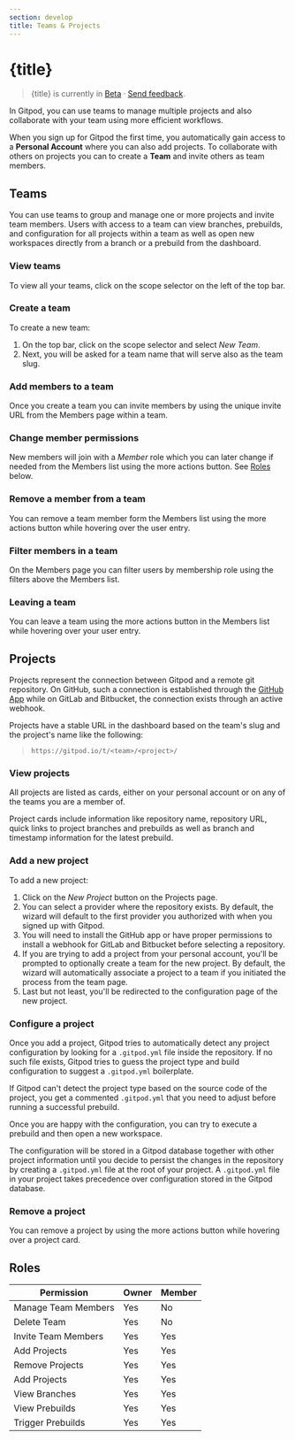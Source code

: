 ```yaml
---
section: develop
title: Teams & Projects
---
```


<script context="module">
  export const prerender = true;
</script>

# {title}

> {title} is currently in [Beta](/docs/references/gitpod-releases) · [Send feedback](https://github.com/gitpod-io/gitpod/issues/5095).

In Gitpod, you can use teams to manage multiple projects and also collaborate with your team using more efficient workflows.

When you sign up for Gitpod the first time, you automatically gain access to a **Personal Account** where you can also add projects.
To collaborate with others on projects you can to create a **Team** and invite others as team members.

## Teams

You can use teams to group and manage one or more projects and invite team members.
Users with access to a team can view branches, prebuilds, and configuration for all projects within a team as well as open new workspaces directly from a branch or a prebuild from the dashboard.

### View teams

To view all your teams, click on the scope selector on the left of the top bar.

### Create a team

To create a new team:

1. On the top bar, click on the scope selector and select _New Team_.
2. Next, you will be asked for a team name that will serve also as the team slug.

### Add members to a team

Once you create a team you can invite members by using the unique invite URL from the Members page within a team.

### Change member permissions

New members will join with a _Member_ role which you can later change if needed from the Members list using the more actions button. See [Roles](#roles) below.

### Remove a member from a team

You can remove a team member form the Members list using the more actions button while hovering over the user entry.

### Filter members in a team

On the Members page you can filter users by membership role using the filters above the Members list.

### Leaving a team

You can leave a team using the more actions button in the Members list while hovering over your user entry.

## Projects

Projects represent the connection between Gitpod and a remote git repository.
On GitHub, such a connection is established through the [GitHub App](https://github.com/marketplace/gitpod-io) while on GitLab and Bitbucket, the connection exists through an active webhook.

Projects have a stable URL in the dashboard based on the team's slug and the project's name like the following:

> `https://gitpod.io/t/<team>/<project>/`

### View projects

All projects are listed as cards, either on your personal account or on any of the teams you are a member of.

Project cards include information like repository name, repository URL, quick links to project branches and prebuilds as well as branch and timestamp information for the latest prebuild.

### Add a new project

To add a new project:

1. Click on the _New Project_ button on the Projects page.
2. You can select a provider where the repository exists. By default, the wizard will default to the first provider you authorized with when you signed up with Gitpod.
3. You will need to install the GitHub app or have proper permissions to install a webhook for GitLab and Bitbucket before selecting a repository.
4. If you are trying to add a project from your personal account, you'll be prompted to optionally create a team for the new project. By default, the wizard will automatically associate a project to a team if you initiated the process from the team page.
5. Last but not least, you'll be redirected to the configuration page of the new project.

### Configure a project

Once you add a project, Gitpod tries to automatically detect any project configuration by looking for a `.gitpod.yml` file inside the repository. If no such file exists, Gitpod tries to guess the project type and build configuration to suggest a `.gitpod.yml` boilerplate.

If Gitpod can't detect the project type based on the source code of the project, you get a commented `.gitpod.yml` that you need to adjust before running a successful prebuild.

Once you are happy with the configuration, you can try to execute a prebuild and then open a new workspace.

The configuration will be stored in a Gitpod database together with other project information until you decide to persist the changes in the repository by creating a `.gitpod.yml` file at the root of your project. A `.gitpod.yml` file in your project takes precedence over configuration stored in the Gitpod database.

### Remove a project

You can remove a project by using the more actions button while hovering over a project card.

## Roles

| Permission          | Owner | Member |
| ------------------- | ----- | ------ |
| Manage Team Members | Yes   | No     |
| Delete Team         | Yes   | No     |
| Invite Team Members | Yes   | Yes    |
| Add Projects        | Yes   | Yes    |
| Remove Projects     | Yes   | Yes    |
| Add Projects        | Yes   | Yes    |
| View Branches       | Yes   | Yes    |
| View Prebuilds      | Yes   | Yes    |
| Trigger Prebuilds   | Yes   | Yes    |
